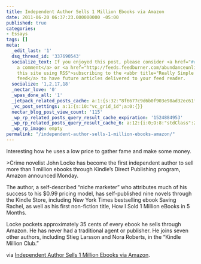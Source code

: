 ```yaml
---
title: Independent Author Sells 1 Million Ebooks via Amazon
date: 2011-06-20 06:37:23.000000000 -05:00
published: true
categories:
- Essays
tags: []
meta:
  _edit_last: '1'
  dsq_thread_id: '337690543'
  socialize_text: If you enjoyed this post, please consider <a href="#comments">leaving
    a comment</a> or <a href="http://feeds.feedburner.com/abundanceunlimited" title="Syndicate
    this site using RSS">subscribing to the <abbr title="Really Simple Syndication">RSS</abbr>
    feed</a> to have future articles delivered to your feed reader.
  socialize: '1,2,17,18'
  _nectar_love: '0'
  _wpas_done_all: '1'
  _jetpack_related_posts_cache: a:1:{s:32:"8f6677c9d6b0f903e98ad32ec61f8deb";a:2:{s:7:"expires";i:1457860780;s:7:"payload";a:3:{i:0;a:1:{s:2:"id";i:2779;}i:1;a:1:{s:2:"id";i:1399;}i:2;a:1:{s:2:"id";i:1133;}}}}
  _vc_post_settings: a:1:{s:10:"vc_grid_id";a:0:{}}
  nectar_blog_post_view_count: '115'
  _wp_rp_related_posts_query_result_cache_expiration: '1524884953'
  _wp_rp_related_posts_query_result_cache_6: a:12:{i:0;O:8:"stdClass":2:{s:7:"post_id";s:4:"4423";s:5:"score";s:17:"54.75070815120299";}i:1;O:8:"stdClass":2:{s:7:"post_id";s:4:"4421";s:5:"score";s:17:"54.75070815120299";}i:2;O:8:"stdClass":2:{s:7:"post_id";s:4:"1133";s:5:"score";s:18:"21.511672864449828";}i:3;O:8:"stdClass":2:{s:7:"post_id";s:4:"1274";s:5:"score";s:17:"17.05319015513472";}i:4;O:8:"stdClass":2:{s:7:"post_id";s:4:"1110";s:5:"score";s:18:"16.031538907613925";}i:5;O:8:"stdClass":2:{s:7:"post_id";s:4:"3152";s:5:"score";s:18:"15.534145655996412";}i:6;O:8:"stdClass":2:{s:7:"post_id";s:3:"731";s:5:"score";s:18:"13.701564192248101";}i:7;O:8:"stdClass":2:{s:7:"post_id";s:4:"3563";s:5:"score";s:18:"13.336921078649004";}i:8;O:8:"stdClass":2:{s:7:"post_id";s:4:"2779";s:5:"score";s:18:"13.336921078649004";}i:9;O:8:"stdClass":2:{s:7:"post_id";s:3:"968";s:5:"score";s:18:"13.336921078649004";}i:10;O:8:"stdClass":2:{s:7:"post_id";s:4:"3251";s:5:"score";s:18:"12.761556933756632";}i:11;O:8:"stdClass":2:{s:7:"post_id";s:4:"3234";s:5:"score";s:18:"12.761556933756632";}}
  _wp_rp_image: empty
permalink: "/independent-author-sells-1-million-ebooks-amazon/"
---
```

<p>Interesting how he uses a low price to gather fame and make some money.</p>
>Crime novelist John Locke has become the first independent author to sell more than 1 million ebooks through Kindle’s Direct Publishing program, Amazon announced Monday.</p>
<p>The author, a self-described “niche marketer” who attributes much of his success to his $0.99 pricing model, has self-published nine novels through the Kindle Store, including New York Times bestselling ebook Saving Rachel, as well as his first non-fiction title, How I Sold 1 Million eBooks in 5 Months.</p>
<p>Locke pockets approximately 35 cents of every ebook he sells through Amazon. He has never had a traditional agent or publisher. He joins seven other authors, including Stieg Larsson and Nora Roberts, in the “Kindle Million Club.”</p>
<p>via <a href="http://mashable.com/2011/06/20/john-locke-1-million-ebooks/" rel="nofollow">Independent Author Sells 1 Million Ebooks via Amazon</a>.</p></blockquote>
